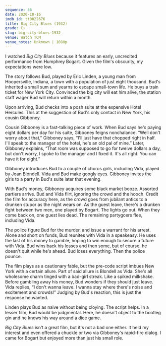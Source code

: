 ```yaml
---
sequence: 56
date: 2020-10-16
imdb_id: tt0022676
title: Big City Blues (1932)
grade: C+
slug: big-city-blues-1932
venue: Watch TCM
venue_notes: Unknown | 1080p
---
```


I watched _Big City Blues_ because it features an early, uncredited performance from Humphrey Bogart. Given the film's obscurity, my expectations were low.

<!-- end -->

The story follows Bud, played by Eric Linden, a young man from Hoopersville, Indiana, a town with a population of just eight thousand. Bud's inherited a small sum and yearns to escape small-town life. He buys a train ticket for New York City. Convinced the big city will eat him alive, the station staff wager Bud will return within a month.

Upon arriving, Bud checks into a posh suite at the expensive Hotel Hercules. This at the suggestion of Bud's only contact in New York, his cousin Gibboney.

Cousin Gibboney is a fast-talking piece of work. When Bud says he's paying eight dollars per day for his suite, Gibboney feigns nonchalance. “Well don't worry about that,” Gibboney says, “I'll just have that chopped right in half. I'll speak to the manager of the hotel, he's an old pal of mine.” Later, Gibboney explains, “That room was supposed to go for twelve dollars a day, but don't worry, I spoke to the manager and I fixed it. It's all right. You can have it for eight.”

Gibboney introduces Bud to a couple of chorus girls, including Vida, played by Joan Blondell. Vida and Bud make googly eyes. Gibboney invites the girls to a party in Bud's suite later that evening.

With Bud's money, Gibboney acquires some black market booze. Assorted partiers arrive. Bud and Vida flirt, ignoring the crowd and the hooch. Credit the film for accuracy here, as the crowd goes from jubilant antics to a drunken stupor as the night wears on. As the guest leave, there's a drunken fight between two men, one played by Bogart. The lights go out. When they come back on, one guest lies dead. The remaining partygoers flee, including Vida.

The police figure Bud for the murder, and issue a warrant for his arrest. Alone and short on funds, Bud reunites with Vida in a speakeasy. He uses the last of his money to gamble, hoping to win enough to secure a future with Vida. Bud wins back his losses and then some, but of course, he doesn't quit while he's ahead. Bud loses everything. Then the police pounce.

The film plays as a cautionary fable, but the pre-code script imbues New York with a certain allure. Part of said allure is Blondell as Vida. She's all wholesome charm tinged with a bad-girl streak. Like a spiked milkshake. Before gambling away his money, Bud wonders if they should just leave. Vida replies, “I don't wanna leave. I wanna stay where there's noise and excitement and crowds!” Judging by Bud's reaction, this is just the response he wanted.

Linden plays Bud as naive without being cloying. The script helps. In a lesser film, Bud would be judgmental. Here, he doesn't object to the bootleg gin and he knows his way around a dice game.

_Big City Blues_ isn't a great film, but it's not a bad one either. It held my interest and even offered a chuckle or two via Gibboney's rapid-fire dialog. I came for Bogart but enjoyed more than just his small role.
